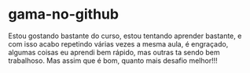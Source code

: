 # gama-no-github

Estou gostando bastante do curso, estou tentando aprender bastante, e com isso acabo repetindo várias vezes a mesma aula, é engraçado, algumas coisas eu aprendi bem rápido, mas outras ta sendo bem trabalhoso. Mas assim que é bom, quanto mais desafio melhor!!!
